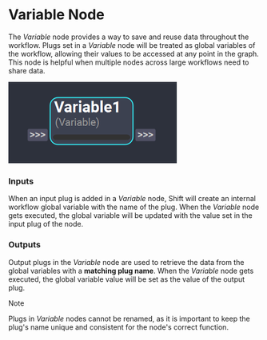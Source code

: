 # Variable Node

The *Variable* node provides a way to save and reuse data throughout the workflow. Plugs set in a *Variable* node will be treated as global variables of the workflow, allowing their values to be accessed at any point in the graph. This node is helpful when multiple nodes across large workflows need to share data.

![Variable Node](../../images/nodes/variable.png)  

### Inputs

When an input plug is added in a *Variable* node, Shift will create an internal workflow global variable with the name of the plug. When the *Variable* node gets executed, the global variable will be updated with the value set in the input plug of the node. 

### Outputs

Output plugs in the *Variable* node are used to retrieve the data from the global variables with a **matching plug name**. When the *Variable* node gets executed, the global variable value will be set as the value of the output plug.

>[!NOTE]
> Plugs in *Variable* nodes cannot be renamed, as it is important to keep the plug's name unique and consistent for the node's correct function. 

<!-- ### Examples

This section is reserved to an example video of how to use the Python Script node.

 -->